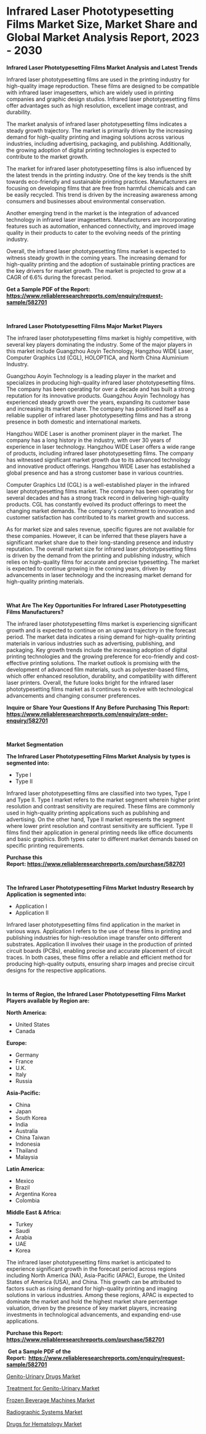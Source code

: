 <p><h1>Infrared Laser Phototypesetting Films Market Size, Market Share and Global Market Analysis Report, 2023 - 2030</h1></p><p><strong>Infrared Laser Phototypesetting Films Market Analysis and Latest Trends</strong></p>
<p><p>Infrared laser phototypesetting films are used in the printing industry for high-quality image reproduction. These films are designed to be compatible with infrared laser imagesetters, which are widely used in printing companies and graphic design studios. Infrared laser phototypesetting films offer advantages such as high resolution, excellent image contrast, and durability.</p><p>The market analysis of infrared laser phototypesetting films indicates a steady growth trajectory. The market is primarily driven by the increasing demand for high-quality printing and imaging solutions across various industries, including advertising, packaging, and publishing. Additionally, the growing adoption of digital printing technologies is expected to contribute to the market growth.</p><p>The market for infrared laser phototypesetting films is also influenced by the latest trends in the printing industry. One of the key trends is the shift towards eco-friendly and sustainable printing practices. Manufacturers are focusing on developing films that are free from harmful chemicals and can be easily recycled. This trend is driven by the increasing awareness among consumers and businesses about environmental conservation.</p><p>Another emerging trend in the market is the integration of advanced technology in infrared laser imagesetters. Manufacturers are incorporating features such as automation, enhanced connectivity, and improved image quality in their products to cater to the evolving needs of the printing industry.</p><p>Overall, the infrared laser phototypesetting films market is expected to witness steady growth in the coming years. The increasing demand for high-quality printing and the adoption of sustainable printing practices are the key drivers for market growth. The market is projected to grow at a CAGR of 6.6% during the forecast period.</p></p>
<p><strong>Get a Sample PDF of the Report:&nbsp; <a href="https://www.reliableresearchreports.com/enquiry/request-sample/582701">https://www.reliableresearchreports.com/enquiry/request-sample/582701</a></strong></p>
<p>&nbsp;</p>
<p><strong>Infrared Laser Phototypesetting Films Major Market Players</strong></p>
<p><p>The infrared laser phototypesetting films market is highly competitive, with several key players dominating the industry. Some of the major players in this market include Guangzhou Aoyin Technology, Hangzhou WIDE Laser, Computer Graphics Ltd (CGL), HOLOPTICA, and North China Aluminium Industry. </p><p>Guangzhou Aoyin Technology is a leading player in the market and specializes in producing high-quality infrared laser phototypesetting films. The company has been operating for over a decade and has built a strong reputation for its innovative products. Guangzhou Aoyin Technology has experienced steady growth over the years, expanding its customer base and increasing its market share. The company has positioned itself as a reliable supplier of infrared laser phototypesetting films and has a strong presence in both domestic and international markets.</p><p>Hangzhou WIDE Laser is another prominent player in the market. The company has a long history in the industry, with over 30 years of experience in laser technology. Hangzhou WIDE Laser offers a wide range of products, including infrared laser phototypesetting films. The company has witnessed significant market growth due to its advanced technology and innovative product offerings. Hangzhou WIDE Laser has established a global presence and has a strong customer base in various countries.</p><p>Computer Graphics Ltd (CGL) is a well-established player in the infrared laser phototypesetting films market. The company has been operating for several decades and has a strong track record in delivering high-quality products. CGL has constantly evolved its product offerings to meet the changing market demands. The company's commitment to innovation and customer satisfaction has contributed to its market growth and success.</p><p>As for market size and sales revenue, specific figures are not available for these companies. However, it can be inferred that these players have a significant market share due to their long-standing presence and industry reputation. The overall market size for infrared laser phototypesetting films is driven by the demand from the printing and publishing industry, which relies on high-quality films for accurate and precise typesetting. The market is expected to continue growing in the coming years, driven by advancements in laser technology and the increasing market demand for high-quality printing materials.</p></p>
<p>&nbsp;</p>
<p><strong>What Are The Key Opportunities For Infrared Laser Phototypesetting Films Manufacturers?</strong></p>
<p><p>The infrared laser phototypesetting films market is experiencing significant growth and is expected to continue on an upward trajectory in the forecast period. The market data indicates a rising demand for high-quality printing materials in various industries such as advertising, publishing, and packaging. Key growth trends include the increasing adoption of digital printing technologies and the growing preference for eco-friendly and cost-effective printing solutions. The market outlook is promising with the development of advanced film materials, such as polyester-based films, which offer enhanced resolution, durability, and compatibility with different laser printers. Overall, the future looks bright for the infrared laser phototypesetting films market as it continues to evolve with technological advancements and changing consumer preferences.</p></p>
<p><strong>Inquire or Share Your Questions If Any Before Purchasing This Report: <a href="https://www.reliableresearchreports.com/enquiry/pre-order-enquiry/582701">https://www.reliableresearchreports.com/enquiry/pre-order-enquiry/582701</a></strong></p>
<p>&nbsp;</p>
<p><strong>Market Segmentation</strong></p>
<p><strong>The Infrared Laser Phototypesetting Films Market Analysis by types is segmented into:</strong></p>
<p><ul><li>Type I</li><li>Type II</li></ul></p>
<p><p>Infrared laser phototypesetting films are classified into two types, Type I and Type II. Type I market refers to the market segment wherein higher print resolution and contrast sensitivity are required. These films are commonly used in high-quality printing applications such as publishing and advertising. On the other hand, Type II market represents the segment where lower print resolution and contrast sensitivity are sufficient. Type II films find their application in general printing needs like office documents and basic graphics. Both types cater to different market demands based on specific printing requirements.</p></p>
<p><strong>Purchase this Report:&nbsp;<a href="https://www.reliableresearchreports.com/purchase/582701">https://www.reliableresearchreports.com/purchase/582701</a></strong></p>
<p>&nbsp;</p>
<p><strong>The Infrared Laser Phototypesetting Films Market Industry Research by Application is segmented into:</strong></p>
<p><ul><li>Application I</li><li>Application II</li></ul></p>
<p><p>Infrared laser phototypesetting films find application in the market in various ways. Application I refers to the use of these films in printing and publishing industries for high-resolution image transfer onto different substrates. Application II involves their usage in the production of printed circuit boards (PCBs), enabling precise and accurate placement of circuit traces. In both cases, these films offer a reliable and efficient method for producing high-quality outputs, ensuring sharp images and precise circuit designs for the respective applications.</p></p>
<p>&nbsp;</p>
<p><strong>In terms of Region, the Infrared Laser Phototypesetting Films Market Players available by Region are:</strong></p>
<p>
    <p> <strong> North America: </strong>
        <ul>
            <li>United States</li>
            <li>Canada</li>
        </ul>
        </p> 
    <p> <strong> Europe: </strong>
        <ul>
            <li>Germany</li>
            <li>France</li>
            <li>U.K.</li>
            <li>Italy</li>
            <li>Russia</li>
        </ul>
        </p> 
    <p> <strong> Asia-Pacific: </strong>
        <ul>
            <li>China</li>
            <li>Japan</li>
            <li>South Korea</li>
            <li>India</li>
            <li>Australia</li>
            <li>China Taiwan</li>
            <li>Indonesia</li>
            <li>Thailand</li>
            <li>Malaysia</li>
        </ul>
        </p> 
    <p> <strong> Latin America: </strong>
        <ul>
            <li>Mexico</li>
            <li>Brazil</li>
            <li>Argentina Korea</li>
            <li>Colombia</li>
        </ul>
        </p> 
    <p> <strong> Middle East & Africa: </strong>
        <ul>
            <li>Turkey</li>
            <li>Saudi</li>
            <li>Arabia</li>
            <li>UAE</li>
            <li>Korea</li>
        </ul>
    </p>
    </p>
<p><p>The infrared laser phototypesetting films market is anticipated to experience significant growth in the forecast period across regions including North America (NA), Asia-Pacific (APAC), Europe, the United States of America (USA), and China. This growth can be attributed to factors such as rising demand for high-quality printing and imaging solutions in various industries. Among these regions, APAC is expected to dominate the market and hold the highest market share percentage valuation, driven by the presence of key market players, increasing investments in technological advancements, and expanding end-use applications.</p></p>
<p><strong>Purchase this Report: <a href="https://www.reliableresearchreports.com/purchase/582701">https://www.reliableresearchreports.com/purchase/582701</a></strong></p>
<p>&nbsp;<strong>Get a Sample PDF of the Report:&nbsp;&nbsp;<a href="https://www.reliableresearchreports.com/enquiry/request-sample/582701">https://www.reliableresearchreports.com/enquiry/request-sample/582701</a></strong></p>
<p><strong></strong></p>
<p><p><a href="https://www.linkedin.com/pulse/genito-urinary-drugs-market-size-share-amp-trends-analysis/">Genito-Urinary Drugs Market</a></p><p><a href="https://www.linkedin.com/pulse/treatment-genito-urinary-market-size-growth-forecast-from/">Treatment for Genito-Urinary Market</a></p><p><a href="https://medium.com/@taniawisozk2023/frozen-beverage-machines-market-size-growth-forecast-2023-2030-a81961596f3c">Frozen Beverage Machines Market</a></p><p><a href="https://medium.com/@reportmines/radiographic-systems-market-size-cagr-trends-2024-2030-7c096456a4e3">Radiographic Systems Market</a></p><p><a href="https://www.linkedin.com/pulse/drugs-hematology-market-size-share-global-analysis-report/">Drugs for Hematology Market</a></p></p>